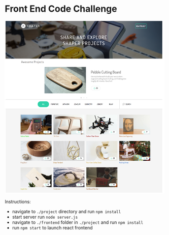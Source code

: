 Front End Code Challenge
========================

![image of community projects](mockups/full_page.png)

Instructions:

- navigate to `./project` directory and run `npm install`
- start server run `node server.js`
- navigate to `./frontend` folder in `./project` and run `npm install`
- run `npm start` to launch react frontend
